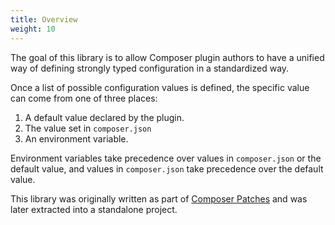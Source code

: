 ```yaml
---
title: Overview
weight: 10
---
```


The goal of this library is to allow Composer plugin authors to have a unified way of defining strongly typed configuration in a standardized way.

Once a list of possible configuration values is defined, the specific value can come from one of three places:

1. A default value declared by the plugin.
2. The value set in `composer.json`
3. An environment variable.

Environment variables take precedence over values in `composer.json` or the default value, and values in `composer.json` take precedence over the default value.

This library was originally written as part of [Composer Patches](https://github.com/cweagans/composer-patches) and was later extracted into a standalone project.
